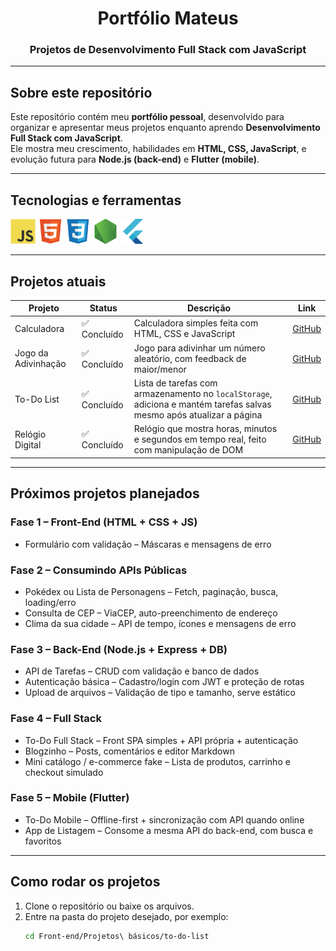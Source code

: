 <h1 align="center">Portfólio Mateus</h1>
<h3 align="center">Projetos de Desenvolvimento Full Stack com JavaScript</h3>

---

## Sobre este repositório
Este repositório contém meu **portfólio pessoal**, desenvolvido para organizar e apresentar meus projetos enquanto aprendo **Desenvolvimento Full Stack com JavaScript**.  
Ele mostra meu crescimento, habilidades em **HTML, CSS, JavaScript**, e evolução futura para **Node.js (back-end)** e **Flutter (mobile)**.

---

## Tecnologias e ferramentas

<p align="left"> 
  <img src="https://raw.githubusercontent.com/devicons/devicon/master/icons/javascript/javascript-original.svg" alt="javascript" width="40" height="40"/>
  <img src="https://raw.githubusercontent.com/devicons/devicon/master/icons/html5/html5-original.svg" alt="html5" width="40" height="40"/>
  <img src="https://raw.githubusercontent.com/devicons/devicon/master/icons/css3/css3-original.svg" alt="css3" width="40" height="40"/>
  <img src="https://raw.githubusercontent.com/devicons/devicon/master/icons/nodejs/nodejs-original.svg" alt="nodejs" width="40" height="40"/>
  <img src="https://raw.githubusercontent.com/devicons/devicon/master/icons/flutter/flutter-original.svg" alt="flutter" width="40" height="40"/>
</p>

---

## Projetos atuais

| Projeto | Status | Descrição | Link |
|---------|--------|-----------|------|
| Calculadora | ✅ Concluído | Calculadora simples feita com HTML, CSS e JavaScript | [GitHub](https://github.com/kodinne/Portfolio-Mateus/tree/main/Projetos%20b%C3%A1sicos/calculadora) |
| Jogo da Adivinhação | ✅ Concluído | Jogo para adivinhar um número aleatório, com feedback de maior/menor | [GitHub](https://github.com/kodinne/Portfolio-Mateus/tree/main/Projetos%20b%C3%A1sicos/jogo-adivinhacao) |
| To-Do List | ✅ Concluído | Lista de tarefas com armazenamento no `localStorage`, adiciona e mantém tarefas salvas mesmo após atualizar a página | [GitHub](https://github.com/kodinne/Portfolio-Mateus/tree/main/Front-end/Projetos%20b%C3%A1sicos/to-do-list) |
| Relógio Digital | ✅ Concluído | Relógio que mostra horas, minutos e segundos em tempo real, feito com manipulação de DOM | [GitHub](https://github.com/kodinne/Portfolio-Mateus/tree/main/Front-end/Projetos%20b%C3%A1sicos/relogio-digital) |

---

## Próximos projetos planejados 

### Fase 1 – Front-End (HTML + CSS + JS)
- Formulário com validação – Máscaras e mensagens de erro  

### Fase 2 – Consumindo APIs Públicas
- Pokédex ou Lista de Personagens – Fetch, paginação, busca, loading/erro  
- Consulta de CEP – ViaCEP, auto-preenchimento de endereço  
- Clima da sua cidade – API de tempo, ícones e mensagens de erro  

### Fase 3 – Back-End (Node.js + Express + DB)
- API de Tarefas – CRUD com validação e banco de dados  
- Autenticação básica – Cadastro/login com JWT e proteção de rotas  
- Upload de arquivos – Validação de tipo e tamanho, serve estático  

### Fase 4 – Full Stack
- To-Do Full Stack – Front SPA simples + API própria + autenticação  
- Blogzinho – Posts, comentários e editor Markdown  
- Mini catálogo / e-commerce fake – Lista de produtos, carrinho e checkout simulado  

### Fase 5 – Mobile (Flutter)
- To-Do Mobile – Offline-first + sincronização com API quando online  
- App de Listagem – Consome a mesma API do back-end, com busca e favoritos  

---

## Como rodar os projetos
1. Clone o repositório ou baixe os arquivos.
2. Entre na pasta do projeto desejado, por exemplo:  
   ```bash
   cd Front-end/Projetos\ básicos/to-do-list
